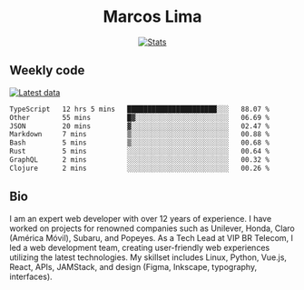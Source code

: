 <div align="center">
  <h1>Marcos Lima</h1>
  
  <a href="https://skvggor.dev">
    <img src="https://github.com/skvggor/skvggor/assets/958723/3c85f137-8d74-4cc8-a2b1-877784f3e44d" alt="Stats" />
  </a>
</div>

## Weekly code

[![Latest data](https://github.com/skvggor/skvggor/actions/workflows/main.yml/badge.svg)](https://github.com/skvggor/skvggor/actions/workflows/main.yml)

<!--START_SECTION:waka-->

```txt
TypeScript   12 hrs 5 mins   ██████████████████████░░░   88.07 %
Other        55 mins         █▓░░░░░░░░░░░░░░░░░░░░░░░   06.69 %
JSON         20 mins         ▓░░░░░░░░░░░░░░░░░░░░░░░░   02.47 %
Markdown     7 mins          ▒░░░░░░░░░░░░░░░░░░░░░░░░   00.88 %
Bash         5 mins          ▒░░░░░░░░░░░░░░░░░░░░░░░░   00.68 %
Rust         5 mins          ░░░░░░░░░░░░░░░░░░░░░░░░░   00.64 %
GraphQL      2 mins          ░░░░░░░░░░░░░░░░░░░░░░░░░   00.32 %
Clojure      2 mins          ░░░░░░░░░░░░░░░░░░░░░░░░░   00.26 %
```

<!--END_SECTION:waka-->

## Bio

<p>I am an expert web developer with over 12 years of experience. I have worked on projects for renowned companies such as Unilever, Honda, Claro (América Móvil), Subaru, and Popeyes. As a Tech Lead at VIP BR Telecom, I led a web development team, creating user-friendly web experiences utilizing the latest technologies. My skillset includes Linux, Python, Vue.js, React, APIs, JAMStack, and design (Figma, Inkscape, typography, interfaces).</p>

<!-- </details> -->

<!-- <div align="center">
  <h2>🤖 Recent Code Activity</h2>
  <img width="500" src="https://github-readme-stats.vercel.app/api/wakatime?username=skvggor&hide_title=true&layout=compact&theme=transparent" alt="Wakatime Stats" />
</div>

<br>

<div align="center">
  <h2>📈 GitHub Stats</h2>
  <img width="500" src="https://github-readme-stats.vercel.app/api?username=skvggor&show_icons=true&theme=transparent&hide_title=true&count_private=true" alt="GitHub Stats" />
</div>
 -->
